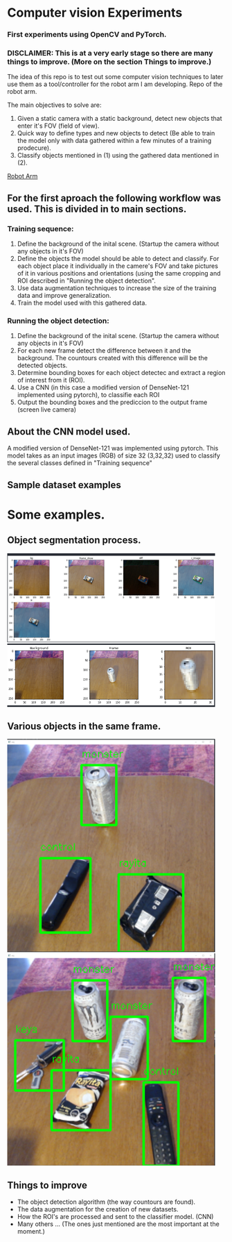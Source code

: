 # Computer vision Experiments

### First experiments using OpenCV and PyTorch.

### DISCLAIMER: This is at a very early stage so there are many things to improve. (More on the section Things to improve.)

The idea of this repo is to test out some computer vision techniques to later use them as a tool/controller for the robot arm I am developing.
Repo of the robot arm.

The main objectives to solve are:

1. Given a static camera with a static background, detect new objects that enter it's FOV (field of view).
2. Quick way to define types and new objects to detect (Be able to train the model only with data gathered within a few minutes of a training prodecure).
3. Classify objects mentioned in (1) using the gathered data mentioned in (2).


[Robot Arm](https://github.com/alberto-abarzua/3d_printed_robot_arm)

## For the first aproach the following workflow was used. This is divided in to main sections.

### Training sequence:

1. Define the background of the inital scene. (Startup the camera without any objects in it's FOV)
2. Define the objects the model should be able to detect and classify. For each object place it individually in the camere's FOV and take pictures of it in various positions and orientations (using the same cropping and ROI described in "Running the object detection".
3. Use data augmentation techniques to increase the size of the training data and improve generalization.
4. Train the model used with this gathered data.

### Running the object detection:

1. Define the background of the inital scene. (Startup the camera without any objects in it's FOV)
2. For each new frame detect the difference between it and the background. The countours created with this difference will be the detected objects.
3. Determine bounding boxes for each object detectec and extract a region of interest from it (ROI).
4. Use a CNN  (in this case a modified version of DenseNet-121 implemented using pytorch), to classifie each ROI
5. Output the bounding boxes and the prediccion to the output frame (screen live camera)


## About the CNN model used.

A modified version of DenseNet-121 was implemented using pytorch. This model takes as an input images (RGB) of size 32 (3,32,32) used to classify the several classes defined in "Training sequence"
## Sample dataset examples




# Some examples.


## Object segmentation process.

<img src="src/segment.png" style = "width: 30rem;" alt="">

<img src="src/roi.png" style = "width: 30rem;" alt="">

## Various objects in the same frame.
  <img src="src/overview.png" style = "width: 30rem;" alt="">
  <img src="src/another.png" style = "width: 30rem;" alt="">


## Things to improve

- The object detection algorithm (the way countours are found).
- The data augmentation for the creation of new datasets.
- How the ROI's are processed and sent to the classifier model. (CNN)
- Many others ... (The ones just mentioned are the most important at the moment.)









